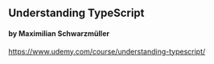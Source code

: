 ## Understanding TypeScript
#### by Maximilian Schwarzmüller
https://www.udemy.com/course/understanding-typescript/
